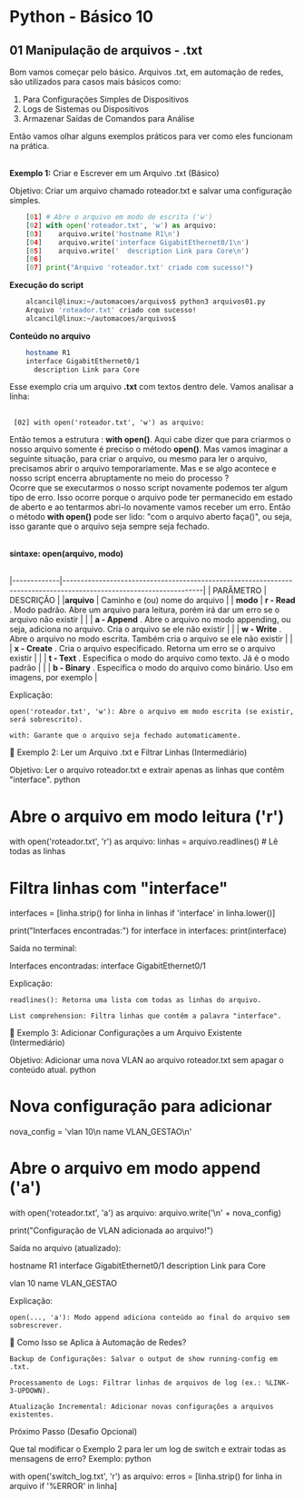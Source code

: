 # Python - Básico 10

## 01 Manipulação de arquivos - .txt

Bom vamos começar pelo básico. Arquivos .txt, em automação de redes, são utilizados para casos mais básicos como:  

1. Para Configurações Simples de Dispositivos
2. Logs de Sistemas ou Dispositivos
3. Armazenar Saídas de Comandos para Análise

Então vamos olhar alguns exemplos práticos para ver como eles funcionam na prática. <br></br>

**Exemplo 1:** Criar e Escrever em um Arquivo .txt (Básico)

Objetivo: Criar um arquivo chamado roteador.txt e salvar uma configuração simples.

```Python
    [01] # Abre o arquivo em modo de escrita ('w')
    [02] with open('roteador.txt', 'w') as arquivo:
    [03]    arquivo.write('hostname R1\n')
    [04]    arquivo.write('interface GigabitEthernet0/1\n')
    [05]    arquivo.write('  description Link para Core\n')
    [06]
    [07] print("Arquivo 'roteador.txt' criado com sucesso!")
```

**Execução do script**

```Bash
    alcancil@linux:~/automacoes/arquivos$ python3 arquivos01.py 
    Arquivo 'roteador.txt' criado com sucesso!
    alcancil@linux:~/automacoes/arquivos$ 
```

**Conteúdo no arquivo**

```Bash
    hostname R1
    interface GigabitEthernet0/1
      description Link para Core
```

Esse exemplo cria um arquivo **.txt** com textos dentro dele. Vamos analisar a linha: <br></br>
     
     [02] with open('roteador.txt', 'w') as arquivo: 

Então temos a estrutura : **with open()**. Aqui cabe dizer que para criarmos o nosso arquivo somente é preciso o método **open()**. Mas vamos imaginar a seguinte situação, para criar o arquivo, ou mesmo para ler o arquivo, precisamos abrir o arquivo temporariamente. Mas e se algo acontece e nosso script encerra abruptamente no meio do processo ?  
Ocorre que se executarmos o nosso script novamente podemos ter algum tipo de erro. Isso ocorre porque o arquivo pode ter permanecido em estado de aberto e ao tentarmos abri-lo novamente vamos receber um erro. Então o método **with open()** pode ser lido: "com o arquivo aberto faça()", ou seja, isso garante que o arquivo seja sempre seja fechado. <br></br>

**sintaxe: open(arquivo, modo)**  <br></br>

|-------------|--------------------------------------------------------------------------------------------------------------------|
| PARÂMETRO   | DESCRIÇÃO                                                                                                          |
|**arquivo**  | Caminho e (ou) nome do arquivo                                                                                     | 
| **modo**    | **r - Read** . Modo padrão. Abre um arquivo para leitura, porém irá dar um erro se o arquivo não existir           |
|             | **a - Append** . Abre o arquivo no modo appending, ou seja, adiciona no arquivo. Cria o arquivo se ele não existir |
|             | **w - Write** . Abre o arquivo no modo escrita. Também cria o arquivo se ele não existir                           |
|             | **x - Create** . Cria o arquivo especificado. Retorna um erro se o arquivo existir                                 |
|             | **t - Text** . Especifica o modo do arquivo como texto. Já é o modo padrão                                         |
|             | **b - Binary** . Especifica o modo do arquivo como binário. Uso em imagens, por exemplo                            |



Explicação:

    open('roteador.txt', 'w'): Abre o arquivo em modo escrita (se existir, será sobrescrito).

    with: Garante que o arquivo seja fechado automaticamente.

📌 Exemplo 2: Ler um Arquivo .txt e Filtrar Linhas (Intermediário)

Objetivo: Ler o arquivo roteador.txt e extrair apenas as linhas que contêm "interface".
python

# Abre o arquivo em modo leitura ('r')
with open('roteador.txt', 'r') as arquivo:
    linhas = arquivo.readlines()  # Lê todas as linhas

# Filtra linhas com "interface"
interfaces = [linha.strip() for linha in linhas if 'interface' in linha.lower()]

print("Interfaces encontradas:")
for interface in interfaces:
    print(interface)

Saída no terminal:

Interfaces encontradas:
interface GigabitEthernet0/1

Explicação:

    readlines(): Retorna uma lista com todas as linhas do arquivo.

    List comprehension: Filtra linhas que contêm a palavra "interface".

📌 Exemplo 3: Adicionar Configurações a um Arquivo Existente (Intermediário)

Objetivo: Adicionar uma nova VLAN ao arquivo roteador.txt sem apagar o conteúdo atual.
python

# Nova configuração para adicionar
nova_config = 'vlan 10\n  name VLAN_GESTAO\n'

# Abre o arquivo em modo append ('a')
with open('roteador.txt', 'a') as arquivo:
    arquivo.write('\n' + nova_config)

print("Configuração de VLAN adicionada ao arquivo!")

Saída no arquivo (atualizado):

hostname R1
interface GigabitEthernet0/1
  description Link para Core

vlan 10
  name VLAN_GESTAO

Explicação:

    open(..., 'a'): Modo append adiciona conteúdo ao final do arquivo sem sobrescrever.

🎯 Como Isso se Aplica à Automação de Redes?

    Backup de Configurações: Salvar o output de show running-config em .txt.

    Processamento de Logs: Filtrar linhas de arquivos de log (ex.: %LINK-3-UPDOWN).

    Atualização Incremental: Adicionar novas configurações a arquivos existentes.

Próximo Passo (Desafio Opcional)

Que tal modificar o Exemplo 2 para ler um log de switch e extrair todas as mensagens de erro? Exemplo:
python

with open('switch_log.txt', 'r') as arquivo:
    erros = [linha.strip() for linha in arquivo if '%ERROR' in linha]